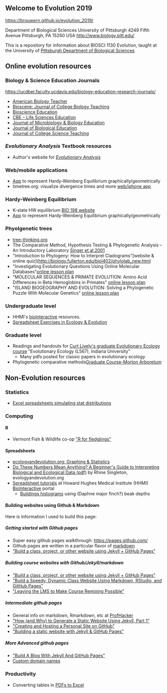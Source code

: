 ## Welcome to Evolution 2019

https://brouwern.github.io/evolution_2019/

Department of Biological Sciences
University of Pittsburgh
4249 Fifth Avenue
Pittsburgh, PA 15260  USA
http://www.biology.pitt.edu/



This is a repository for information about BIOSCI 1130 Evolution, taught at the University of [Pittsburgh Department of Biological Sciences](http://www.biology.pitt.edu/)



## Online evolution resources

### Biology & Science Education Journals

https://ucdber.faculty.ucdavis.edu/biology-education-research-journals/

* [American Biology Teacher](http://www.nabt.org/websites/institution/index.php?p=26)
* [Bioscene: Journal of College Biology Teaching](http://www.acube.org/bioscene/)
* [Bioscience Education](http://www.tandfonline.com/loi/rhep19#.V6LEdJMrLEY)
* [CBE – Life Sciences Education](http://www.lifescied.org/)
* [Journal of Microbiology & Biology Education](http://journals.sfu.ca/asm/index.php/jmbe)
* [Journal of Biological Education](http://www.tandfonline.com/loi/rjbe20)
* [Journal of College Science Teaching](http://www.nsta.org/college/)


### *Evolutionary Analysis* Textbook resources

* Author's website for [*Evolutionary Analysis*](http://wps.pearsoned.com/bc_freeman_evol_5/239/61342/15703574.cw/index.html)


### Web/mobile applications
* [App](https://www.geogebra.org/m/pAZXe5rg) to represent Hardy-Weinberg Equilibrium graphically/geometrically
* timetree.org: visualize divergence times and more [web/iphone app](http://www.timetree.org/)

### Hardy-Weinberg Equilibrium

* K-state HW equilibrium [BIO 198 website](https://www.k-state.edu/parasitology/biology198/hardwein.html)
* [App](https://www.geogebra.org/m/pAZXe5rg) to represent Hardy-Weinberg Equilibrium graphically/geometrically

### Phyolgenetic trees

* [tree-thinking.org](http://www.tree-thinking.org/)
* The Comparative Method, Hypothesis Testing & Phylogenetic Analysis – An Introductory Laboratory [Singer et al 2001](http://www.bioone.org/doi/abs/10.1662/0002-7685%282001%29063%5B0518%3ATCMHTP%5D2.0.CO%3B2)
* "Introduction to Phylogeny: How to Interpret Cladograms"[website & online quiz](http://biology.fullerton.edu/biol402/phylolab_new.html
* "Investigating Evolutionary Questions Using Online Molecular Databases"[online lesson plan](http://www.indiana.edu/~ensiweb/lessons/p.tut.db.html)
* "MOLECULAR SEQUENCES & PRIMATE EVOLUTION: Amino Acid Differences in Beta Hemoglobins in Primates" [online lesson plan](http://www.indiana.edu/~ensiweb/lessons/mol.prim.html)
* "ISLAND BIOGEOGRAPHY AND EVOLUTION: Solving a Phylogenetic Puzzle With Molecular Genetics" [online lesson plan](http://www.indiana.edu/~ensiweb/lessons/island.html)

### Undergraduate level
* HHMI's [biointeractive](https://www.hhmi.org/biointeractive) resources.
* [Spreadsheet Exercises in Ecology & Evolution](http://www.uvm.edu/rsenr/vtcfwru/spreadsheets/?Page=ecologyevolution/ecology_evolution.htm)
  
### Graduate level
* Readings and handouts for [Curt Lively's graduate Evolutionary Ecology course](http://www.indiana.edu/~curtweb/Teaching/L567.html) "Evolutionary Ecology (L567), Indiana University"
  * Many pdfs posted for classic papers in evolutionary ecology
* Phylogenetic comparative methods[Graduate Course-Morton Arboretum](http://systematics.mortonarb.org/lab/teaching/pcm35300.readings.html)



## Non-Evolution resources

### Statistics

* [Excel spreadsheets simulating stat distributions](http://www.quantitativeskills.com/sisa/rojo/distribs.htm)

### Computing 

#### R

* Vermont Fish & Wildlife co-op ["R for fledglings"](https://www.uvm.edu/rsenr/vtcfwru/R/?Page=fledglings/fledglings.htm) 

#### Spreadsheets

* [ecologyandevolution.org: Graphing & Statistics](http://www.ecologyandevolution.org/statspage.html)
* [Do These Numbers Mean Anything? A Beginner's Guide to Interpreting Biological and Ecological Data (pdf)](http://www.ecologyandevolution.org/statsdocs/stats.pdf) by Rhine Singleton, evologyandevolution.org
* [Spreadsheet tutorials](https://www.hhmi.org/biointeractive/spreadsheet-data-analysis-tutorials) at Howard Hughes Medical Institute (HHMI) [BioInteractive](https://www.hhmi.org/biointeractive) portal
  * [Buildings histograms](https://www.hhmi.org/biointeractive/spreadsheet-tutorial-5-histogram) using (Daphne major finch?) beak depths

#### Building websites using Github & Markdown

Here is information I used to build this page:

##### Getting started with Github pages

* Super easy github pages walkthrough: https://pages.github.com/
* Github pages are written in a particular flavor of [markdown](https://guides.github.com/features/mastering-markdown/)
* ["Build a class, project, or other website using Jekyll + GitHub Pages"](https://www.chronicle.com/blogs/profhacker/build-a-class-project-or-other-website-using-jekyll-github-pages/64713)

##### Building course websites with Github/Jekyll/markdown

* ["Build a class, project, or other website using Jekyll + GitHub Pages"](https://www.chronicle.com/blogs/profhacker/build-a-class-project-or-other-website-using-jekyll-github-pages/64713)
* ["Build a Speedy, Dynamic Class Website Using Markdown, RStudio, and GitHub Pages"](https://www.chronicle.com/blogs/profhacker/build-a-speedy-dynamic-class-website-using-markdown-rstudio-and-github-pages/64576)
* ["Leaving the LMS to Make Course Remixing Possible"](https://www.chronicle.com/blogs/profhacker/leaving-the-lms-to-make-course-remixing-possible/62180)


##### Intermediate github pages

* General info on markdown, Rmarkdown, etc at [ProfHacker](https://www.chronicle.com/blogs/profhacker/tag/markdown)
* ["How (and Why) to Generate a Static Website Using Jekyll, Part 1"](https://www.chronicle.com/blogs/profhacker/jekyll1/60913)
* ["Creating and Hosting a Personal Site on GitHub"](http://jmcglone.com/guides/github-pages/)
* ["Building a static website with Jekyll & GitHub Pages"](https://programminghistorian.org/en/lessons/building-static-sites-with-jekyll-github-pages)

##### More Advanced github pages
* ["Build A Blog With Jekyll And GitHub Pages"](https://www.smashingmagazine.com/2014/08/build-blog-jekyll-github-pages/)
* [Custom domain names](https://help.github.com/articles/using-a-custom-domain-with-github-pages/)

### Productivity

* Converting tables in [PDFs to Excel](https://pdftables.com/)

